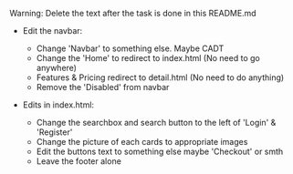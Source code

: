 Warning: Delete the text after the task is done in this README.md

- Edit the navbar:
    - Change 'Navbar' to something else. Maybe CADT
    - Change the 'Home' to redirect to index.html (No need to go anywhere)
    - Features & Pricing redirect to detail.html (No need to do anything)
    - Remove the 'Disabled' from navbar

- Edits in index.html:
    - Change the searchbox and search button to the left of 'Login' & 'Register'
    - Change the picture of each cards to appropriate images
    - Edit the buttons text to something else maybe 'Checkout' or smth
    - Leave the footer alone


